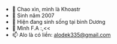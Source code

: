 - 👋 Chao xìn, mình là Khoastr
- 👀 Sinh năm 2007
- 🌱 Hiện đang sinh sống tại bình Dương
- 💞️ Mình F.A :,<<
- 📫 Alo là có liền: alodek335@gmail.com

<!---
;-; Viết kiểu zay nhìn cho nó coder thoai chứ có dì đou
--->
